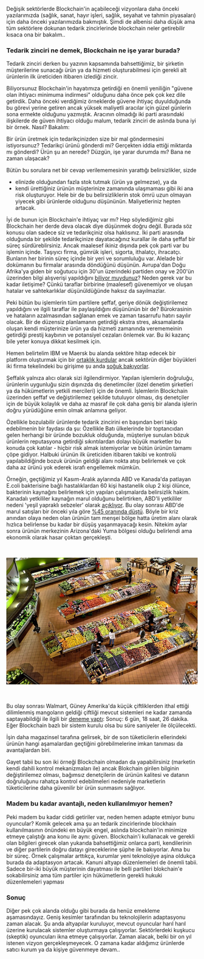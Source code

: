 
Değişik sektörlerde Blockchain'in açabileceği vizyonlara daha önceki yazılarımızda (sağlık, sanat, hayır işleri, sağlık, seyahat ve tahmin piyasaları) için daha önceki yazılarımızda bakmıştık. Şimdi de albenisi daha düşük ama tüm sektörlere dokunan tedarik zincirlerinde blockchain neler getirebilir kısaca ona bir bakalım.. 

### Tedarik zinciri ne demek, Blockchain ne işe yarar burada?

Tedarik zinciri derken bu yazının kapsamında bahsettiğimiz, bir şirketin müşterilerine sunacağı ürün ya da hizmeti oluşturabilmesi için gerekli alt ürünlerin ilk üreticiden itibaren izlediği zincir.

Biliyorsunuz Blockchain'in hayatımıza getirdiği en önemli yeniliğin "güvene olan ihtiyacı minimuma indirmesi" olduğunu daha önce pek çok kez dile getirdik. Daha önceki verdiğimiz örneklerde güvene ihtiyaç duyulduğunda bu görevi yerine getiren ancak yüksek maliyetli aracılar için güzel günlerin sona ermekte olduğunu yazmıştık. Aracının olmadığı iki parti arasındaki ilişkilerde de güven ihtiyacı olduğu malum, tedarik zinciri de aslında buna iyi bir örnek.  Nasıl? Bakalım: 

Bir ürün üretmek için tedarikçinizden size bir mal göndermesini istiyorsunuz? Tedarikçi ürünü gönderdi mi? Gerçekten iddia ettiği miktarda mı gönderdi? Ürün şu an nerede? Düzgün, işe yarar durumda mı? Bana ne zaman ulaşacak? 

Bütün bu sorulara net bir cevap verilememesinin yarattığı belirsizlikler, sizde 
* elinizde olduğundan fazla stok tutmak (ürün ya gelmezse), ya da 
* kendi ürettiğiniz ürünün müşterinize zamanında ulaşmaması 
gibi iki ana risk oluşturuyor. Hele bir de bu belirsizliklerin stok ömrü uzun olmayan yiyecek gibi ürünlerde olduğunu düşününün. Maliyetleriniz hepten artacak. 

İyi de bunun için Blockchain'e ihtiyaç var mı? Hep söylediğimiz gibi Blockchain her derde deva olacak diye düşünmek doğru değil. Burada söz konusu olan sadece siz ve tedarikçiniz olsa haklısınız. İki parti arasında olduğunda bir şekilde tedarikçinize dayatacağınız kurallar ile daha şeffaf bir süreç sürdüreblirsiniz. Ancak maalesef ikiniz dışında pek çok parti var bu işlemin içinde. Taşıyıcı firma, gümrük işleri, sigorta, ithalatçı, ihracatçı. Bunların her birinin süreç içinde bir yeri ve sorumluluğu var. Alelade bir dokümanın bu firmalar arasında döndüğünü düşünün. Avrupa'dan Doğu Afrika'ya giden bir soğutucu için 30'un üzerindeki partiden onay ve 200'ün üzerinden bilgi alışverişi yapıldığını [biliyor muydunuz](https://www.reuters.com/article/us-maersk-blockchain-ibm/maersk-ibm-to-launch-blockchain-based-platform-for-global-trade-idUSKBN1F51DE)? Neden gerek var bu kadar iletişime? Çünkü taraflar birbirine (maalesef) güvenemiyor ve oluşan hatalar ve sahtekarlıklar düşünüldüğünde haksız da sayılmazlar. 

Peki bütün bu işlemlerin tüm partilere şeffaf, geriye dönük değiştirilemez yapıldığını ve ilgili taraflar ile paylaşıldığını düşününün bir de? Bürokrasinin ve hataların azalmasından sağlanan emek ve zaman tasarrufu hatırı sayılır olacak. Bir de düzensiz planlamanın getirdiği ekstra stres, aksamalarda oluşan kendi müşterinize ürün ya da hizmeti zamanında verememeinin getirdiği prestij kaybının ve potansiyel cezaları önlemek var. Bu iki kazanç bile yeter konuya dikkat kesilmek için. 

Hemen belirtelim IBM ve Maersk bu alanda sektöre hitap edecek bir platform oluşturmak için bir [ortaklık kurdular](https://www.reuters.com/article/us-maersk-blockchain-ibm/maersk-ibm-to-launch-blockchain-based-platform-for-global-trade-idUSKBN1F51DE) ancak sektörün diğer büyükleri iki firma tekelindeki bu girişime şu anda [soğuk bakıyorlar](https://shippingwatch.com/carriers/Container/article10602520.ece). 

Şeffalık yalnıza alıcı olarak sizi ilgilendirmiyor. Yapılan işlemlerin doğruluğu, ürünlerin uygunluğu sizin dışınızda dış denetimciler (özel denetim şirketleri ya da hükümetlerin yetkili mercileri) için de önemli. İşlemlerin Blockchain üzerinden şeffaf ve değiştirilemez şekilde tutuluyor olması, dış denetçiler için de büyük kolaylık ve daha az masraf ile çok daha geniş bir alanda işlerin doğru yürüdüğüne emin olmak anlamına geliyor.

Özellikle bozulabilir ürünlerde tedarik zincirini en başından beri takip edebilmenin bir faydası da şu: Özellikle Batı ülkelerinde bir toptancıdan gelen herhangi bir üründe bozukluk olduğunda, müşteriye sunulan bözuk ürünlerin reputasyona getirdiği sıkıntılardan dolayı büyük marketler bu konuda çok katılar - hiçbir risk almak istemiyorlar ve bütün ürünün tamamı çöpe gidiyor. Halbuki ürünün ilk üreticiden itibaren takibi ve kontrolü yapılabildiğinde bozuk ürünün geldiği alanı nokta atışı belirlemek ve çok daha az ürünü yok ederek israfı engellemek mümkün. 

Örneğin, geçtiğimiz yıl Kasım-Aralık aylarında ABD ve Kanada'da patlayan E.coli bakterisine bağlı hastalıklardan 60 kişi hastanelik olup 2 kişi ölünce, bakterinin kaynağını belirlemek için yapılan çalışmalarda belirsizlik hakim. Kanadalı yetkililer kaynağın marul olduğunu belirtirken, ABD'li yetkililer nedeni 'yeşil yapraklı sebzeler' olarak [açıklıyor](https://newfoodeconomy.org/blockchain-food-traceability-walmart-ibm/). Bu olay sonrası ABD'de marul satışları bir önceki yıla göre [%45 oranında düştü](https://www.dallasnews.com/business/retail/2018/06/21/could-blockchain-food-chains-answer-romaine-lettuce-e-coli-outbreaks). Böyle bir kriz anından olaya neden olan ürünün tam menşei bölge hatta üretim alanı olarak hızlıca belirlense bu kadar bir düşüş yaşanmayacağı kesin. Nitekim aylar sonra ürünün merkezinin Arizona'daki Yuma bölgesi olduğu belirlendi ama ekonomik olarak hasar çoktan gerçekleşti. 


&nbsp;

![supermarket_640.jpg](/assets/supermarket_640.jpg)


&nbsp;

Bu olay sonrası Walmart, Güney Amerika'da küçük çiftliklerden ithal ettiği dilimlenmiş mangoların geldiği çiftliği mevcut sistemleri ne kadar zamanda saptayabildiği ile ilgili bir [deneme yaptı](https://www.dallasnews.com/business/retail/2018/06/21/could-blockchain-food-chains-answer-romaine-lettuce-e-coli-outbreaks): Sonuç: 6 gün, 18 saat, 26 dakika. Eğer Blockchain bazlı bir sistem kurulu olsa bu süre saniyeler ile ölçülecekti.  

İşin daha magazinsel tarafına gelirsek, bir de son tüketicilerin ellerindeki ürünün hangi aşamalardan geçtiğini görebilmelerine imkan tanıması da avantajlardan biri. 

Gayet tabii bu son iki örneği Blockchain olmadan da yapabilirsiniz (marketin kendi dahili kontrol mekanizmaları ile) ancak Blokchain girilen bilginin değiştirilemez olması, bağımsız denetçilerin de ürünün kalitesi ve datanın doğruluğunu rahatça kontrol edebilmeleri nedeniyle marketlerin tüketicilerine daha güvenilir bir ürün sunmasını sağlıyor. 

### Madem bu kadar avantajlı, neden kullanılmıyor hemen?

Peki madem bu kadar ciddi getiriler var, neden hemen adapte etmiyor bunu oyuncular? Komik gelecek ama şu an tedarik zincirlerinde blockhain kullanılmasının önündeki en büyük engel, aslında blockchain'in minimize etmeye çalıştığı ana konu ile aynı: güven. Blockchain'i kullanacak ve gerekli olan bilgileri girecek olan yukarıda bahsettiğimiz onlarca parti, kendilerinin ve diğer partilerin doğru datayı gireceklerine şüphe ile bakıyorlar. Ama bu bir süreç. Örnek çalışmalar arttıkça, kurumlar yeni teknolojiye aşina oldukça burada da adaptasyon artacak. Kanuni altyapı düzenlemeleri de önemli tabii. Sadece bir-iki büyük müşterinin dayatması ile belli partileri blokchain'e sokabilirsiniz ama tüm partiler için hükümetlerin gerekli hukuki düzenlemeleri yapması 

### Sonuç 

Diğer pek çok alanda olduğu gibi burada da henüz emekleme aşamasındayız.  Geniş kesimler tarafından bu teknolojilerin adaptasyonu zaman alacak. Şu anda altyapılar kuruluyor, mevcut oyuncular harıl harıl üzerine kurulacak sistemler oluşturmaya çalışıyorlar. Sektörlerdeki kuşkucu (skeptik) oyuncuları ikna etmeye çalışıyorlar. Zaman alacak, belki bir on yıl istenen vizyon gerçekleşmeyecek. O zamana kadar aldığımız ürünlerde satıcı kurum ya da kişiye güvenmeye devam.. 

